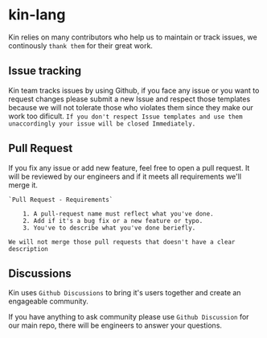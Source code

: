 # kin-lang

Kin relies on many contributors who help us to maintain or track issues, we continously `thank them` for their great work.


## Issue tracking

Kin team tracks issues by using Github, if you face any issue or you want to request changes please submit a new Issue and respect those templates because we will not tolerate those who violates them since they make our work too dificult. `If you don't respect Issue templates and use them unaccordingly your issue will be closed Immediately.`

## Pull Request

If you fix any issue or add new feature, feel free to open a pull request. It will be reviewed by our engineers and if it meets all requirements we'll merge it.

    `Pull Request - Requirements`

        1. A pull-request name must reflect what you've done.
        2. Add if it's a bug fix or a new feature or typo.
        3. You've to describe what you've done beriefly.

`We will not merge those pull requests that doesn't have a clear description`


## Discussions

Kin uses `Github Discussions` to bring it's users together and create an engageable community.

If you have anything to ask community please use `Github Discussion` for our main repo, there will be engineers to answer your questions.